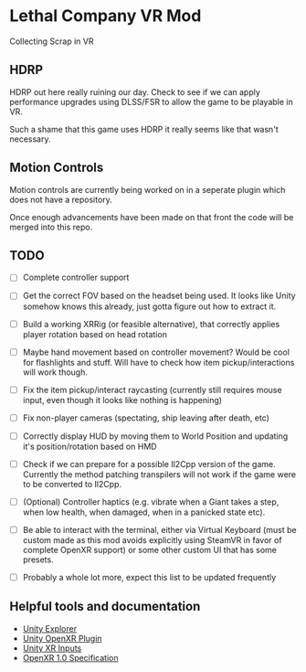 # Lethal Company VR Mod

Collecting Scrap in VR

## HDRP

HDRP out here really ruining our day. Check to see if we can apply performance upgrades using DLSS/FSR to allow the game to be playable in VR.

Such a shame that this game uses HDRP it really seems like that wasn't necessary.

## Motion Controls

Motion controls are currently being worked on in a seperate plugin which does not have a repository.

Once enough advancements have been made on that front the code will be merged into this repo.

## TODO

- [ ] Complete controller support
- [ ] Get the correct FOV based on the headset being used. It looks like Unity somehow knows this already, just gotta figure out how to extract it.
- [ ] Build a working XRRig (or feasible alternative), that correctly applies player rotation based on head rotation
- [ ] Maybe hand movement based on controller movement? Would be cool for flashlights and stuff. Will have to check how item pickup/interactions will work though.
- [ ] Fix the item pickup/interact raycasting (currently still requires mouse input, even though it looks like nothing is happening)
- [ ] Fix non-player cameras (spectating, ship leaving after death, etc)
- [ ] Correctly display HUD by moving them to World Position and updating it's position/rotation based on HMD
- [ ] Check if we can prepare for a possible Il2Cpp version of the game. Currently the method patching transpilers will not work if the game were to be converted to Il2Cpp.
- [ ] (Optional) Controller haptics (e.g. vibrate when a Giant takes a step, when low health, when damaged, when in a panicked state etc).
- [ ] Be able to interact with the terminal, either via Virtual Keyboard (must be custom made as this mod avoids explicitly using SteamVR in favor of complete OpenXR support) or some other custom UI that has some presets.

- [ ] Probably a whole lot more, expect this list to be updated frequently

## Helpful tools and documentation

- [Unity Explorer](https://github.com/sinai-dev/UnityExplorer)
- [Unity OpenXR Plugin](https://docs.unity3d.com/Packages/com.unity.xr.openxr@1.8/manual/index.html)
- [Unity XR Inputs](https://docs.unity3d.com/Manual/xr_input.html)
- [OpenXR 1.0 Specification](https://registry.khronos.org/OpenXR/specs/1.0/html/xrspec.html)
